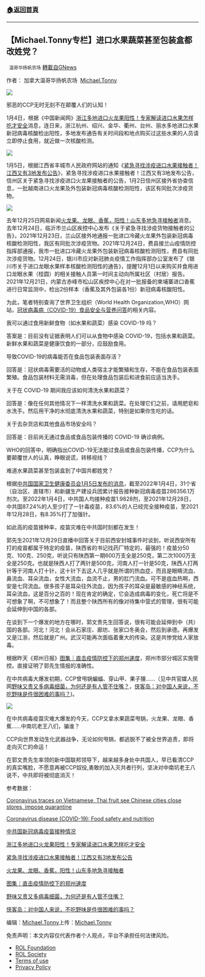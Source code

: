 ###  [:house:返回首頁](https://github.com/ourhimalayas/txt)
---


## 【Michael.Tonny专栏】进口水果蔬菜甚至包装盒都改姓党？
` 温哥华扬帆农场` [轉載自GNews](https://gnews.org/zh-hans/1825356/)

作者： 加拿大温哥华扬帆农场  [Michael.Tonny](https://gnews.org/zh-hans/author/michaeltonny/)

![](https://assets.gnews.org/wp-content/uploads/2021/12/michael-4.jpg)

邪恶的CCP无时无刻不在颠覆人们的认知！

1月4日，根据《中国新闻网》[浙江多地进口火龙果阳性！专家解读进口水果怎样吃才安全](https://china.huanqiu.com/article/46Faq2ilzan)消息，连日来，浙江杭州、绍兴、金华、衢州、台州、丽水多地进口水果新冠病毒核酸检出阳性，多地发布通告有关时间段和地点购买过这些水果的人员请立即停止食用，就近做一次核酸检测。

![](https://assets.gnews.org/wp-content/uploads/2022/01/3dfb6f3f0c5699fa4e45b4c731e7e475.png)

1月5日，根据江西省丰城市人民政府网站的通知《[紧急寻找涉疫进口水果接触者！江西又有3地发布公告](http://www.jxfc.gov.cn/xxgk-show-122583.html)》，紧急寻找涉疫进口水果接触者！江西又有3地发布公告，信州区关于紧急寻找涉疫进口火龙果接触者的公告，1月2日信州区接外省协查信息，一批越南进口火龙果及外包装新冠病毒核酸检测阳性，该区有同批次涉疫货物。

![](https://assets.gnews.org/wp-content/uploads/2022/01/b1ca60f5-7c2c-4d4c-a964-e2a29da6169f_zsite-1.jpg)

去年12月25日网易新闻[火龙果、龙眼、香蕉，阳性！山东多地急寻接触者](https://www.163.com/dy/article/GS3I8P4V0534CWAX.html?f=post2020_dy_recommends)消息。去年12月24日，临沂市兰山区疾控中心发布《关于紧急寻找涉疫货物接触者的公告》，2021年12月23日，兰山区接外地通报一批进口冷藏火龙果外包装新冠病毒核酸检测阳性，我区有同批次涉疫货物。2021年12月24日，费县接兰山疫情防控指挥部通报，我市一批进口冷藏火龙果外包装新冠病毒核酸检测阳性，费县有同批次涉疫货物。12月24日，银川市应对新冠肺炎疫情工作指挥部办公室发布了《银川市关于进口龙眼水果样本核酸检测阳性的通告》，提醒12月1日以来购买并食用进口龙眼水果（桂圆）的相关接触人员第一时间主动向所属社区（村居）报告。2021年12月21日，内蒙古赤峰市松山区疾控中心在对一批报备的柬埔寨进口香蕉进行日常监测中，检出2份样本（香蕉及其外包装各1份）新冠病毒核酸阳性。

为此，笔者特别查询了世界卫生组织（World Health Organization,WHO）网站，[冠状病毒病（COVID-19）食品安全与营养问答](https://www.who.int/news-room/questions-and-answers/item/coronavirus-disease-covid-19-food-safety-and-nutrition)的相关内容。

我可以通过食用新鲜食物（如水果和蔬菜）感染 COVID-19 吗？

答案是：目前没有证据表明人们可以从食物中感染 COVID-19，包括水果和蔬菜。新鲜水果和蔬菜是健康饮食的一部分，应鼓励食用。

导致COVID-19的病毒能否在食品包装表面存活？

回答是：冠状病毒需要活的动物或人类宿主才能繁殖和生存，不能在食品包装表面繁殖。食品包装材料无需消毒，但在处理食品包装后和进食前应适当洗手。

关于在 COVID-19 期间我应该如何清洗水果和蔬菜？

回答是：像在任何其他情况下一样清洗水果和蔬菜。在处理它们之前，请用肥皂和水洗手。然后用干净的水彻底清洗水果和蔬菜，特别是如果你生吃的话。

关于去杂货店和其他食品市场安全吗？

回答是：目前尚无通过食品或食品包装传播的 COVID-19 确诊病例。

WHO的回答中，明确指出COVID-19无法能过食品或食品包装传播，CCP为什么要颠覆世人的认真，睁眼说谎，转移视线？

难道水果蔬菜甚至包装盒到了中国共都姓党？

根据[中共国国家卫生健康委员会1月5日发布的消息](http://www.nhc.gov.cn/jkj/s7915/202201/4c9e0a3aac7e429faa544bd698bd1cea.shtml)，截至2022年1月4日，31个省（自治区、直辖市）和新疆生产建设兵团累计报告接种新冠病毒疫苗286356.1万剂次。至2022年1月4日，中共国人均接种疫苗1.9828剂，至2021年12月28日，中共国87.24%的人至少打了一针毒疫苗，83.6%的人已经完全接种疫苗，至2021年12月28日，有8.35%打了加强针。

如此高的疫苗接种率，疫苗灾难在中共国时刻都在发生！

郭先生2021年12月29日直播中回答关于目前西安封城事件时谈到，听说西安所有打的疫苗都属于特定的疫苗，陕西省的书记找药厂特定的，最强的！疫苗分50克、100克、250克，听说只有陕西第一期600万支全是250克，第二次1000万支全是250克。也就是陕西人打了两针是500克，河南人打一针是50克，陕西人打两针等于河南人打十针，这十针下去这人几乎就是所谓的热血症，而且是眼睛流血、鼻流血、耳朵流血，女性大流血，血流不止，男的肛门流血。可不是疽血热啊，西安是七窍流血。很多孩子是耳朵往外流血，因为孩子的耳朵是最敏感的神经系统，耳朵流血，这是百分之百的！现在肯定的确定，它会造成病毒的变化，死亡将是不可想象了啊，不可想象了！而且整个陕西所有的像对待集中营式的管理，很有可能会延伸到中国的各部。

在谈到下一个爆发的地方在哪时，郭文贵先生回答说，很有可能会延伸到中（共）国的各部。河北！河北！会从石家庄、廊坊、张家口冬奥会，然后到承德。再爆发又是江浙，然后就是广州。武汉可能再次面临着重大的传染。这是共惨党给人家放毒。

根据昨天《郑州日报》[图集｜直击疫情防控下的郑州速度](https://wap.zzrbnews.com/news/130803)，郑州市部分城区实施管控。直接证明了郭先生情报的准确性。

在中共病毒大爆发初期，CCP曾甩锅蝙蝠、穿山甲、果子狸……（见中共官媒人民网[野味又贵又多病毒细菌，为何还是有人管不住嘴？](http://env.people.com.cn/n1/2020/0205/c1010-31571670.html)，[侠客岛：对中国人来说，不吃野味是件很困难的事吗？](https://news.sina.com.cn/c/2020-02-26/doc-iimxxstf4630173.shtml))。

![](https://assets.gnews.org/wp-content/uploads/2022/01/5cf9-ipzreiw4856674.jpg)

在中共病毒疫苗灾难大爆发的今天，CCP又拿水果蔬菜甩锅，火龙果、龙眼、香蕉……中南坑老王八们，骗谁？

CCP向世界发动生化武器战争，无论如何甩锅，都逃脱不了被全世界追责，即将走向灭亡的命运！

在郭文贵先生率领的新中国联邦领导下，越来越多身处中共国人，早已看清CCP的真实嘴脸，不愿意再被CCP奴役,勇敢的加入灭共者行列，坚决对中南坑老王八说不，中共即将被彻底消灭！

参考数据：

[Coronavirus traces on Vietnamese, Thai fruit see Chinese cities close stores, impose quarantine](https://www.scmp.com/economy/china-economy/article/3162249/coronavirus-traces-vietnamese-thai-fruit-see-chinese-cities?module=perpetual_scroll_0&amp;pgtype=article&amp;campaign=3162249)

[Coronavirus disease (COVID-19): Food safety and nutrition](https://www.who.int/news-room/questions-and-answers/item/coronavirus-disease-covid-19-food-safety-and-nutrition)

[中共国新冠病毒疫苗接种情况](http://www.nhc.gov.cn/jkj/s7915/202112/cb9ffd8e849e4489a0ab751f7eaaafcc.shtml)

[浙江多地进口火龙果阳性！专家解读进口水果怎样吃才安全](https://china.huanqiu.com/article/46Faq2ilzan)

[紧急寻找涉疫进口水果接触者！江西又有3地发布公告](http://www.jxfc.gov.cn/xxgk-show-122583.html)

[火龙果、龙眼、香蕉，阳性！山东多地急寻接触者](https://www.163.com/dy/article/GS3I8P4V0534CWAX.html?f=post2020_dy_recommends)

[图集｜直击疫情防控下的郑州速度](https://wap.zzrbnews.com/news/130803)

[野味又贵又多病毒细菌，为何还是有人管不住嘴？](http://env.people.com.cn/n1/2020/0205/c1010-31571670.html)

[侠客岛：对中国人来说，不吃野味是件很困难的事吗？](https://news.sina.com.cn/c/2020-02-26/doc-iimxxstf4630173.shtml)

编辑：[Michael.Tonny](https://gnews.org/zh-hans/author/michaeltonny/)上传：[Michael.Tonny](https://gnews.org/zh-hans/author/michaeltonny/)

 

免责声明：本文内容仅代表作者个人观点，平台不承担任何法律风险。

- [ROL Foundation](https://rolfoundation.org/)
- [ROL Society](https://rolsociety.org/)
- [Terms of use](https://gnews.org/terms-of-use-3/)
- [Privacy Policy](https://gnews.org/privacy-policy/)
